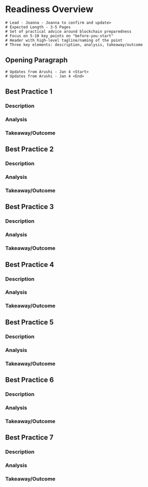 # Readiness Overview
    # Lead - Joanna - Joanna to confirm and update>
    # Expected Length - 3-5 Pages
    # Set of practical advice around blockchain preparedness
    # Focus on 5-10 key points on "before-you-start"
    # Header with high-level tagline/naming of the point
    # Three key elements: description, analysis, takeaway/outcome

## Opening Paragraph
    # Updates from Arushi - Jan 4 <Start>
    # Updates from Arushi - Jan 4 <End>
    
## Best Practice 1
### Description
### Analysis
### Takeaway/Outcome

## Best Practice 2
### Description
### Analysis
### Takeaway/Outcome

## Best Practice 3
### Description
### Analysis
### Takeaway/Outcome

## Best Practice 4
### Description
### Analysis
### Takeaway/Outcome

## Best Practice 5
### Description
### Analysis
### Takeaway/Outcome

## Best Practice 6
### Description
### Analysis
### Takeaway/Outcome

## Best Practice 7
### Description
### Analysis
### Takeaway/Outcome
